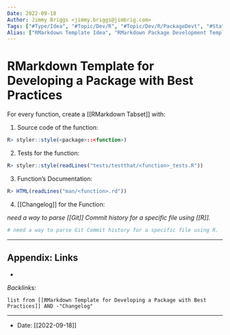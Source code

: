 ```yaml
---
Date: 2022-09-18
Author: Jimmy Briggs <jimmy.briggs@jimbrig.com>
Tags: ["#Type/Idea", "#Topic/Dev/R", "#Topic/Dev/R/PackageDevt", "#Status/Todo"]
Alias: ["RMarkdown Template Idea", "RMarkdown Package Development Template"]
---
```


# RMarkdown Template for Developing a Package with Best Practices

For every function, create a [[RMarkdown Tabset]] with:

1. Source code of the function:
 
```R 
R> styler::style(<package>::<function>)
```
			
2. Tests for the function:

```R
R> styler::style(readLines("tests/testthat/<function>_tests.R"))
```

3. Function’s Documentation:

```R
R> HTML(readLines("man/<function>.rd"))
```

4. [[Changelog]] for the Function:

*need a way to parse [[Git]] Commit history for a specific file using [[R]].*

```R
# need a way to parse Git Commit history for a specific file using R.
```

***

## Appendix: Links

- 

*Backlinks:*

```dataview
list from [[RMarkdown Template for Developing a Package with Best Practices]] AND -"Changelog"
```

***

- Date: [[2022-09-18]]